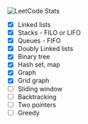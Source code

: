 ﻿![LeetCode Stats](https://leetcard.jacoblin.cool/khaykhun?theme=nord&font=Monda&ext=heatmap)

- [x] Linked lists
- [x] Stacks - FILO or LIFO
- [x] Queues - FIFO
- [x] Doubly Linked lists
- [x] Binary tree
- [x] Hash set, map
- [x] Graph
- [x] Grid graph
- [ ] Sliding window
- [ ] Backtracking
- [ ] Two pointers
- [ ] Greedy
